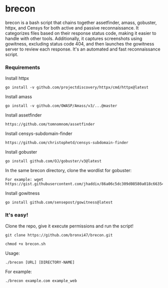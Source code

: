 # brecon
brecon is a bash script that chains together assetfinder, amass, gobuster, httpx, and Censys for both active and passive reconnaissance.
It categorizes files based on their response status code, making it easier to handle with other tools. Additionally, it captures screenshots using gowitness, excluding status code 404, and then launches the gowitness server to review each response. It's an automated and fast reconnaissance script.


### Requirements
Install httpx

    go install -v github.com/projectdiscovery/httpx/cmd/httpx@latest
    
Install amass

    go install -v github.com/OWASP/Amass/v3/...@master

Install assetfinder

    https://github.com/tomnomnom/assetfinder

Install censys-subdomain-finder

    https://github.com/christophetd/censys-subdomain-finder

Install gobuster

    go install github.com/OJ/gobuster/v3@latest

In the same brecon directory, clone the wordlist for gobuster:

    For example: wget https://gist.githubusercontent.com/jhaddix/86a06c5dc309d08580a018c66354a056/raw/96f4e51d96b2203f19f6381c8c545b278eaa0837/all.txt 

Install gowitness

    go install github.com/sensepost/gowitness@latest



### It's easy!

Clone the repo, give it execute permissions and run the script!

    git clone https://github.com/bronxi47/brecon.git
    
    chmod +x brecon.sh
    
    
Usage:

    ./brecon [URL] [DIRECTORY-NAME]

For example:

    ./brecon example.com example_web

